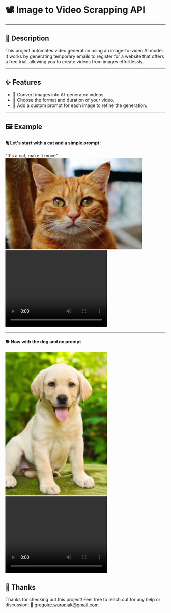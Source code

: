 # 📽️ Image to Video Scrapping API  

---

## 📝 Description  
This project automates video generation using an image-to-video AI model. It works by generating temporary emails to register for a website that offers a free trial, allowing you to create videos from images effortlessly.  

---

## ✨ Features  
- 🎥 Convert images into AI-generated videos.  
- 🔧 Choose the format and duration of your video.  
- 📝 Add a custom prompt for each image to refine the generation.  

---

## 🖼️ Example  
#### 🐈 Let's start with a cat and a simple prompt:  
"It's a cat, make it move"    
<img src="./imgs/chat.jpeg" alt="alt text" width="430" height=285 />  
<video width="320" height="240" controls>
  <source src="./imgs/generation_chat.webpm" type="video/webm">
  Votre navigateur ne prend pas en charge les vidéos HTML5.
</video>

---

#### 🐕 Now with the dog and no prompt
<img src="./imgs/chien.jpeg" alt="alt text" width="320" height=450 />     
<video width="320" height="240" controls>
  <source src="./imgs/generation_chien.webm" type="video/webm">
  Votre navigateur ne prend pas en charge les vidéos HTML5.
</video 

---

## 🙌 Thanks
Thanks for checking out this project! Feel free to reach out for any help or discussion:
📧 gregoire.woroniak@gmail.com
